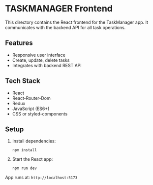 # TASKMANAGER Frontend

This directory contains the React frontend for the TaskManager app. It communicates with the backend API for all task operations.

## Features

- Responsive user interface
- Create, update, delete tasks
- Integrates with backend REST API

## Tech Stack

- React
- React-Router-Dom
- Redux
- JavaScript (ES6+)
- CSS or styled-components

## Setup

1. Install dependencies:
    ```
    npm install
    ```

2. Start the React app:
    ```
    npm run dev
    ```

App runs at: `http://localhost:5173`
